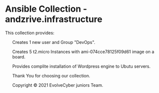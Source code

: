 # Ansible Collection - andzrive.infrastructure

This collection provides: 

<ol> Creates 1 new user and Group "DevOps". 

Creates 5 t2.micro Instances with ami-074cce78125f09d61 image on a board. 

Provides complite installation of Wordpress engine to Ubutu servers. 

Thank You for choosing our collection. 



Copyright © 2021 EvolveCyber juniors Team.



